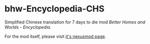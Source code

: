 # bhw-Encyclopedia-CHS
Simplified Chinese translation for 7 days to die mod *Better Homes and Worlds - Encyclopedia*.

For the mod itself, please visit [it's nexusmod page](https://www.nexusmods.com/7daystodie/mods/2044).
